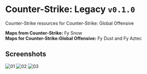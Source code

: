 # Counter-Strike: Legacy `v0.1.0`
Counter-Strike resources for Counter-Strike: Global Offensive

**Maps from Counter-Strike:** Fy Snow
<br>**Maps for Counter-Strike:Global Offensive:** Fy Dust and Fy Aztec

## Screenshots
![01](https://user-images.githubusercontent.com/90133781/159624360-7750fd6d-6843-4986-87d0-209a4087dd1f.png)
![02](https://user-images.githubusercontent.com/90133781/159624394-9b429fd5-7625-4ff8-b055-a0077ce8081a.png)
![03](https://user-images.githubusercontent.com/90133781/159624401-7d1d01cc-45a4-48c3-a2f5-d26edba0ea30.png)
